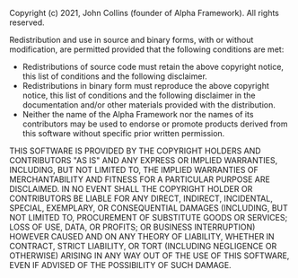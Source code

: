  Copyright (c) 2021, John Collins (founder of Alpha Framework).
 All rights reserved.

 Redistribution and use in source and binary forms, with or
 without modification, are permitted provided that the
 following conditions are met:

 * Redistributions of source code must retain the above
   copyright notice, this list of conditions and the
   following disclaimer.
 * Redistributions in binary form must reproduce the above
   copyright notice, this list of conditions and the
   following disclaimer in the documentation and/or other
   materials provided with the distribution.
 * Neither the name of the Alpha Framework nor the names
   of its contributors may be used to endorse or promote
   products derived from this software without specific
   prior written permission.

 THIS SOFTWARE IS PROVIDED BY THE COPYRIGHT HOLDERS AND
 CONTRIBUTORS "AS IS" AND ANY EXPRESS OR IMPLIED WARRANTIES,
 INCLUDING, BUT NOT LIMITED TO, THE IMPLIED WARRANTIES OF
 MERCHANTABILITY AND FITNESS FOR A PARTICULAR PURPOSE ARE
 DISCLAIMED. IN NO EVENT SHALL THE COPYRIGHT HOLDER OR
 CONTRIBUTORS BE LIABLE FOR ANY DIRECT, INDIRECT, INCIDENTAL,
 SPECIAL, EXEMPLARY, OR CONSEQUENTIAL DAMAGES (INCLUDING, BUT
 NOT LIMITED TO, PROCUREMENT OF SUBSTITUTE GOODS OR SERVICES;
 LOSS OF USE, DATA, OR PROFITS; OR BUSINESS INTERRUPTION)
 HOWEVER CAUSED AND ON ANY THEORY OF LIABILITY, WHETHER IN
 CONTRACT, STRICT LIABILITY, OR TORT (INCLUDING NEGLIGENCE
 OR OTHERWISE) ARISING IN ANY WAY OUT OF THE USE OF THIS
 SOFTWARE, EVEN IF ADVISED OF THE POSSIBILITY OF SUCH DAMAGE.
